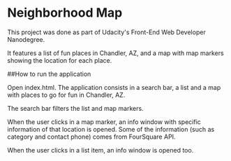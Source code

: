 # Neighborhood Map

This project was done as part of Udacity's Front-End Web Developer Nanodegree.

It features a list of fun places in Chandler, AZ, and a map with map markers showing the location for each place.

##How to run the application

Open index.html. The application consists in a search bar, a list and a map with places to go for fun in Chandler, AZ.

The search bar filters the list and map markers. 

When the user clicks in a map marker, an info window with specific information of that location is opened. 
Some of the information (such as category and contact phone) comes from FourSquare API.

When the user clicks in a list item, an info window is opened too.
